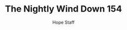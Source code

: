 ---
image: /assets/img/nwd/154_nwd_genesis_1_1_nlt.png
title: The Nightly Wind Down 154
categories:
  - The Nightly Wind Down
author: Hope Staff
notes: The Nightly Wind Down 154
embed: >-
  EMBED_GOES_HERE
transcript: >-
  SOME LINES OF TEXT START HERE
---